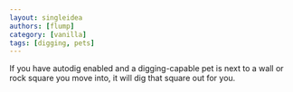 ```yaml
---
layout: singleidea
authors: [flump]
category: [vanilla]
tags: [digging, pets]
---
```

If you have autodig enabled and a digging-capable pet is next to a wall or rock square you move into, it will dig that square out for you.

